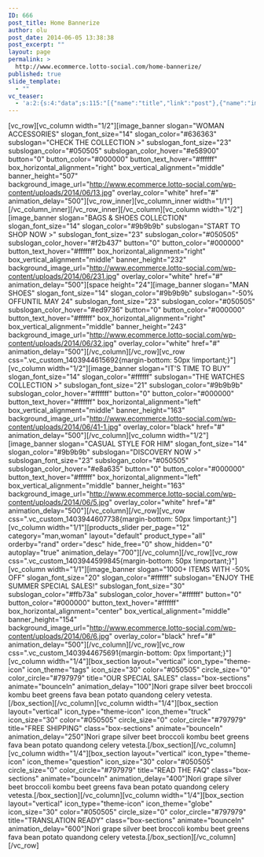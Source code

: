 ```yaml
---
ID: 666
post_title: Home Bannerize
author: olu
post_date: 2014-06-05 13:38:38
post_excerpt: ""
layout: page
permalink: >
  http://www.ecommerce.lotto-social.com/home-bannerize/
published: true
slide_template:
  - ""
vc_teaser:
  - 'a:2:{s:4:"data";s:115:"[{"name":"title","link":"post"},{"name":"image","image":"featured","link":"none"},{"name":"text","mode":"excerpt"}]";s:7:"bgcolor";s:0:"";}'
---
```

[vc_row][vc_column width="1/2"][image_banner slogan="WOMAN ACCESSORIES" slogan_font_size="14" slogan_color="#636363" subslogan="CHECK THE COLLECTION &gt;" subslogan_font_size="23" subslogan_color="#050505" subslogan_color_hover="#e58900" button="0" button_color="#000000" button_text_hover="#ffffff" box_horizontal_alignment="right" box_vertical_alignment="middle" banner_height="507" background_image_url="http://www.ecommerce.lotto-social.com/wp-content/uploads/2014/06/13.jpg" overlay_color="white" href="#" animation_delay="500"][vc_row_inner][vc_column_inner width="1/1"][/vc_column_inner][/vc_row_inner][/vc_column][vc_column width="1/2"][image_banner slogan="BAGS &amp; SHOES COLLECTION" slogan_font_size="14" slogan_color="#9b9b9b" subslogan="START TO SHOP NOW &gt;" subslogan_font_size="23" subslogan_color="#050505" subslogan_color_hover="#f2b437" button="0" button_color="#000000" button_text_hover="#ffffff" box_horizontal_alignment="right" box_vertical_alignment="middle" banner_height="232" background_image_url="http://www.ecommerce.lotto-social.com/wp-content/uploads/2014/06/231.jpg" overlay_color="white" href="#" animation_delay="500"][space height="24"][image_banner slogan="MAN SHOES" slogan_font_size="14" slogan_color="#9b9b9b" subslogan="-50% OFFUNTIL MAY 24" subslogan_font_size="23" subslogan_color="#050505" subslogan_color_hover="#ed9736" button="0" button_color="#000000" button_text_hover="#ffffff" box_horizontal_alignment="right" box_vertical_alignment="middle" banner_height="243" background_image_url="http://www.ecommerce.lotto-social.com/wp-content/uploads/2014/06/32.jpg" overlay_color="white" href="#" animation_delay="500"][/vc_column][/vc_row][vc_row css=".vc_custom_1403944615692{margin-bottom: 50px !important;}"][vc_column width="1/2"][image_banner slogan="IT'S TIME TO BUY" slogan_font_size="14" slogan_color="#ffffff" subslogan="THE WATCHES COLLECTION &gt;" subslogan_font_size="21" subslogan_color="#9b9b9b" subslogan_color_hover="#ffffff" button="0" button_color="#000000" button_text_hover="#ffffff" box_horizontal_alignment="left" box_vertical_alignment="middle" banner_height="163" background_image_url="http://www.ecommerce.lotto-social.com/wp-content/uploads/2014/06/41-1.jpg" overlay_color="black" href="#" animation_delay="500"][/vc_column][vc_column width="1/2"][image_banner slogan="CASUAL STYLE FOR HIM" slogan_font_size="14" slogan_color="#9b9b9b" subslogan="DISCOVERY NOW &gt;" subslogan_font_size="23" subslogan_color="#050505" subslogan_color_hover="#e8a635" button="0" button_color="#000000" button_text_hover="#ffffff" box_horizontal_alignment="left" box_vertical_alignment="middle" banner_height="163" background_image_url="http://www.ecommerce.lotto-social.com/wp-content/uploads/2014/06/5.jpg" overlay_color="white" href="#" animation_delay="500"][/vc_column][/vc_row][vc_row css=".vc_custom_1403944607738{margin-bottom: 50px !important;}"][vc_column width="1/1"][products_slider per_page="12" category="man,woman" layout="default" product_type="all" orderby="rand" order="desc" hide_free="0" show_hidden="0" autoplay="true" animation_delay="700"][/vc_column][/vc_row][vc_row css=".vc_custom_1403944599845{margin-bottom: 50px !important;}"][vc_column width="1/1"][image_banner slogan="1000+ ITEMS WITH -50% OFF" slogan_font_size="20" slogan_color="#ffffff" subslogan="ENJOY THE SUMMER SPECIAL SALES!" subslogan_font_size="30" subslogan_color="#ffb73a" subslogan_color_hover="#ffffff" button="0" button_color="#000000" button_text_hover="#ffffff" box_horizontal_alignment="center" box_vertical_alignment="middle" banner_height="154" background_image_url="http://www.ecommerce.lotto-social.com/wp-content/uploads/2014/06/6.jpg" overlay_color="black" href="#" animation_delay="500"][/vc_column][/vc_row][vc_row css=".vc_custom_1403944675691{margin-bottom: 0px !important;}"][vc_column width="1/4"][box_section layout="vertical" icon_type="theme-icon" icon_theme="tags" icon_size="30" color="#050505" circle_size="0" color_circle="#797979" title="OUR SPECIAL SALES" class="box-sections" animate="bounceIn" animation_delay="100"]Nori grape silver beet broccoli kombu beet greens fava bean potato quandong celery vetesta.[/box_section][/vc_column][vc_column width="1/4"][box_section layout="vertical" icon_type="theme-icon" icon_theme="truck" icon_size="30" color="#050505" circle_size="0" color_circle="#797979" title="FREE SHIPPING" class="box-sections" animate="bounceIn" animation_delay="250"]Nori grape silver beet broccoli kombu beet greens fava bean potato quandong celery vetesta.[/box_section][/vc_column][vc_column width="1/4"][box_section layout="vertical" icon_type="theme-icon" icon_theme="question" icon_size="30" color="#050505" circle_size="0" color_circle="#797979" title="READ THE FAQ" class="box-sections" animate="bounceIn" animation_delay="400"]Nori grape silver beet broccoli kombu beet greens fava bean potato quandong celery vetesta.[/box_section][/vc_column][vc_column width="1/4"][box_section layout="vertical" icon_type="theme-icon" icon_theme="globe" icon_size="30" color="#050505" circle_size="0" color_circle="#797979" title="TRANSLATION READY" class="box-sections" animate="bounceIn" animation_delay="600"]Nori grape silver beet broccoli kombu beet greens fava bean potato quandong celery vetesta.[/box_section][/vc_column][/vc_row]